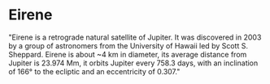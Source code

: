 # Eirene

"Eirene is a retrograde natural satellite of Jupiter. It was discovered in 2003 by a group of astronomers from the University of Hawaii led by Scott S. Sheppard. Eirene is about ~4 km in diameter, its average distance from Jupiter is 23.974 Mm, it orbits Jupiter every 758.3 days, with an inclination of 166° to the ecliptic and an eccentricity of 0.307."

